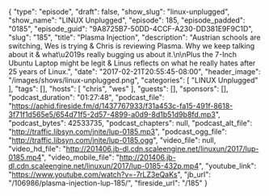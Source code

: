 {
  "type": "episode",
  "draft": false,
  "show_slug": "linux-unplugged",
  "show_name": "LINUX Unplugged",
  "episode": 185,
  "episode_padded": "0185",
  "episode_guid": "9A8725B7-50DD-4CCF-A230-DD381E9F9C1D",
  "slug": "185",
  "title": "Plasma Injection",
  "description": "Austrian schools are switching, Wes is trying & Chris is reviewing Plasma. Why we keep talking about it & what\u2019s really bugging us about it.\n\nPlus the 7-Inch Ubuntu Laptop might be legit & Linus reflects on what he really hates after 25 years of Linux.",
  "date": "2017-02-21T20:55:45-08:00",
  "header_image": "/images/shows/linux-unplugged.png",
  "categories": [
    "LINUX Unplugged"
  ],
  "tags": [],
  "hosts": [
    "chris",
    "wes"
  ],
  "guests": [],
  "sponsors": [],
  "podcast_duration": "01:27:48",
  "podcast_file": "https://aphid.fireside.fm/d/1437767933/f31a453c-fa15-491f-8618-3f71f1d565e5/654d71f5-2d57-4899-a0d9-8d1b51d9b8fd.mp3",
  "podcast_bytes": 42533735,
  "podcast_chapters": null,
  "podcast_alt_file": "http://traffic.libsyn.com/jnite/lup-0185.mp3",
  "podcast_ogg_file": "http://traffic.libsyn.com/jnite/lup-0185.ogg",
  "video_file": null,
  "video_hd_file": "http://201406.jb-dl.cdn.scaleengine.net/linuxun/2017/lup-0185.mp4",
  "video_mobile_file": "http://201406.jb-dl.cdn.scaleengine.net/linuxun/2017/lup-0185-432p.mp4",
  "youtube_link": "https://www.youtube.com/watch?v=-7rLZ3eQaKs",
  "jb_url": "/106986/plasma-injection-lup-185/",
  "fireside_url": "/185"
}

